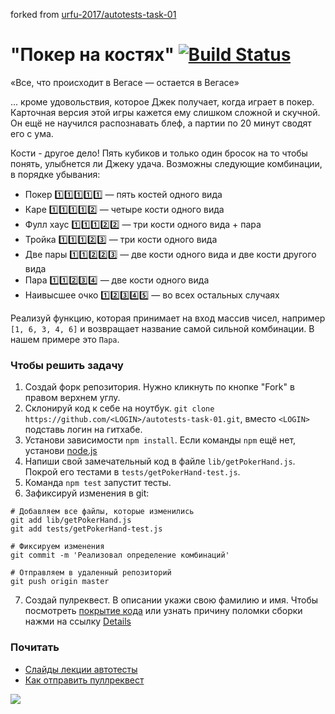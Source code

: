 forked from [urfu-2017/autotests-task-01](https://github.com/urfu-2017/autotests-task-01)

# "Покер на костях" [![Build Status](https://travis-ci.org/urfu-2017/autotests-task-01.svg?branch=master)](https://travis-ci.org/urfu-2017/autotests-task-01)

«Все, что происходит в Вегасе — остается в Вегасе»

... кроме удовольствия, которое
Джек получает, когда играет в покер. Карточная версия этой игры
кажется ему слишком сложной и скучной. Он ещё не научился
распознавать блеф, а партии по 20 минут сводят его с ума.

Кости - другое дело! Пять кубиков и только один бросок
на то чтобы понять, улыбнется ли Джеку удача.
Возможны следующие комбинации, в порядке убывания:
  * Покер 1️⃣1️⃣1️⃣1️⃣1️⃣ — пять костей одного вида
  * Каре 1️⃣1️⃣1️⃣1️⃣2️⃣ — четыре кости одного вида
  * Фулл хаус 1️⃣1️⃣1️⃣2️⃣2️⃣ — три кости одного вида + пара
  * Тройка 1️⃣1️⃣1️⃣2️⃣3️⃣ — три кости одного вида
  * Две пары 1️⃣1️⃣2️⃣2️⃣3️⃣ — две кости одного вида и две кости другого вида
  * Пара 1️⃣1️⃣2️⃣3️⃣4️⃣ — две кости одного вида
  * Наивысшее очко 1️⃣2️⃣3️⃣4️⃣5️⃣ — во всех остальных случаях

Реализуй функцию, которая принимает на вход массив чисел,
например `[1, 6, 3, 4, 6]` и возвращает название самой сильной
комбинации. В нашем примере это `Пара`.

### Чтобы решить задачу
  1. Создай форк репозитория. Нужно кликнуть по кнопке "Fork" в правом верхнем углу.
  2. Склонируй код к себе на ноутбук. `git clone https://github.com/<LOGIN>/autotests-task-01.git`, вместо `<LOGIN>` подставь логин на гитхабе.
  3. Установи зависимости `npm install`. Если команды `npm` ещё нет, установи [node.js](https://nodejs.org/en/download/)
  4. Напиши свой замечательный код в файле `lib/getPokerHand.js`.
     Покрой его тестами в `tests/getPokerHand-test.js`.
  5. Команда `npm test` запустит тесты.
  6. Зафиксируй изменения в git:
```[bash]
# Добавляем все файлы, которые изменились
git add lib/getPokerHand.js
git add tests/getPokerHand-test.js

# Фиксируем изменения
git commit -m 'Реализовал определение комбинаций'

# Отправляем в удаленный репозиторий
git push origin master
```
  7. Создай пулреквест. В описании укажи свою фамилию и имя.
  Чтобы посмотреть [покрытие кода](https://cloud.githubusercontent.com/assets/1654243/25126101/870aedd8-244a-11e7-89fe-eb392aae7835.png)
  или узнать причину поломки сборки нажми на ссылку [Details](https://cloud.githubusercontent.com/assets/1654243/25125909/e70bb254-2449-11e7-9ef0-ae062fd6b688.png)

### Почитать
  * [Слайды лекции автотесты](#https://github.com/urfu-2017/testing-slides)
  * [Как отправить пуллреквест](https://urfu-2016.github.io/javascript-slides/01-intro/#/37)

![](https://cloud.githubusercontent.com/assets/1654243/25169630/1e67721c-2501-11e7-8bf1-05f81bdced55.jpg)
